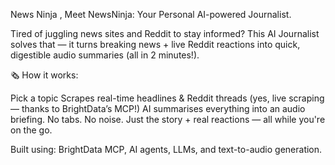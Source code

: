 News Ninja , Meet NewsNinja: Your Personal AI-powered Journalist.

Tired of juggling news sites and Reddit to stay informed?
This AI Journalist solves that — it turns breaking news + live Reddit reactions into quick, digestible audio summaries (all in 2 minutes!).

🗞️ How it works:

Pick a topic
Scrapes real-time headlines & Reddit threads (yes, live scraping — thanks to BrightData’s MCP!)
AI summarises everything into an audio briefing. No tabs. No noise. Just the story + real reactions — all while you're on the go.

Built using: BrightData MCP, AI agents, LLMs, and text-to-audio generation.
